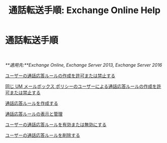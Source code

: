 ﻿---
title: '通話転送手順: Exchange Online Help'
TOCTitle: 通話転送手順
ms:assetid: a19cf331-4a83-4d8e-909e-9330911c7fa2
ms:mtpsurl: https://technet.microsoft.com/ja-jp/library/JJ863115(v=EXCHG.150)
ms:contentKeyID: 50555837
ms.date: 05/22/2018
mtps_version: v=EXCHG.150
ms.translationtype: HT
---

# 通話転送手順

 

_**適用先:**Exchange Online, Exchange Server 2013, Exchange Server 2016_

[ユーザーの通話応答ルールの作成を許可または禁止する](allow-or-prevent-a-user-from-creating-call-answering-rules-exchange-2013-help.md)

[同じ UM メールボックス ポリシーのユーザーによる通話応答ルールの作成を許可または禁止する](allow-or-prevent-users-in-the-same-um-mailbox-policy-from-creating-call-answering-rules-exchange-2013-help.md)

[通話応答ルールを作成する](create-a-call-answering-rule-exchange-2013-help.md)

[通話応答ルールの表示と管理](view-and-manage-a-call-answering-rule-exchange-2013-help.md)

[ユーザーの通話応答ルールを有効または無効にする](enable-or-disable-a-call-answering-rule-for-a-user-exchange-2013-help.md)

[ユーザーの通話応答ルールを削除する](remove-a-call-answering-rule-for-a-user-exchange-2013-help.md)

